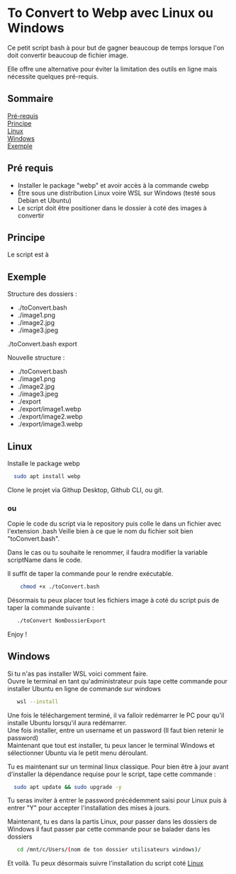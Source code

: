 # To Convert to Webp avec Linux ou Windows

Ce petit script bash à pour but de gagner beaucoup de temps lorsque l'on doit convertir
beaucoup de fichier image.

Elle offre une alternative pour éviter la limitation des outils en ligne mais nécessite
quelques pré-requis.

## Sommaire

[Pré-requis](#Pré-requis)  
[Principe](#Principe)  
[Linux](#Linux)  
[Windows](#Windows)  
[Exemple](#Exemple)  

## Pré requis

-   Installer le package "webp" et avoir accès à la commande cwebp
-   Être sous une distribution Linux voire WSL sur Windows (testé sous Debian et Ubuntu)
-   Le script doit être positioner dans le dossier à coté des images à convertir

## Principe

Le script est à

## Exemple

Structure des dossiers :

-   ./toConvert.bash
-   ./image1.png
-   ./image2.jpg
-   ./image3.jpeg

./toConvert.bash export

Nouvelle structure :

-   ./toConvert.bash
-   ./image1.png
-   ./image2.jpg
-   ./image3.jpeg
-   ./export
-   ./export/image1.webp
-   ./export/image2.webp
-   ./export/image3.webp

## Linux

Installe le package webp

```bash
  sudo apt install webp
```

Clone le projet via Githup Desktop, Github CLI, ou git.

### ou

Copie le code du script via le repository puis colle le dans un fichier avec l'extension .bash Veille bien
à ce que le nom du fichier soit bien "toConvert.bash".

Dans le cas ou tu souhaite le renommer, il faudra modifier la variable scriptName dans le code.

Il suffit de taper la commande pour le rendre exécutable.

```bash
    chmod +x ./toConvert.bash
```

Désormais tu peux placer tout les fichiers image à coté du script puis de taper la commande suivante :

```bash
   ./toConvert NomDossierExport
```

Enjoy !

## Windows 

Si tu n'as pas installer WSL voici comment faire.  
Ouvre le terminal en tant qu'administrateur puis tape cette commande pour installer Ubuntu en ligne de commande sur windows

```bash
   wsl --install
```

Une fois le téléchargement terminé, il va falloir redémarrer le PC pour qu'il installe Ubuntu lorsqu'il aura redémarrer.   
Une fois installer, entre un username et un password (Il faut bien retenir le password)  
Maintenant que tout est installer, tu peux lancer le terminal Windows et sélectionner Ubuntu via le petit menu déroulant.  

Tu es maintenant sur un terminal linux classique. Pour bien être à jour avant d'installer la dépendance requise pour le script, tape cette commande : 

```bash
  sudo apt update && sudo upgrade -y
```

Tu seras inviter à entrer le password précédemment saisi pour Linux puis à entrer "Y" pour accepter l'installation des mises à jours. 

Maintenant, tu es dans la partis Linux, pour passer dans les dossiers de Windows il faut passer par cette commande pour se balader dans les dossiers 

```bash
   cd /mnt/c/Users/(nom de ton dossier utilisateurs windows)/
```

Et voilà. Tu peux désormais suivre l'installation du script coté [Linux](#Linux)
